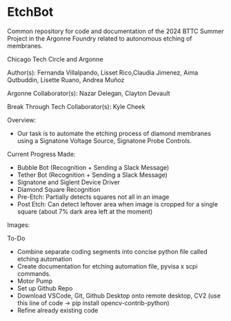 # EtchBot
Common repository for code and documentation of the 2024 BTTC Summer Project in the Argonne Foundry related to autonomous etching of membranes.

Chicago Tech Circle and Argonne

Author(s): Fernanda Villalpando, Lisset Rico,Claudia Jimenez, Aima Qutbuddin, Lisette Ruano, Andrea Muñoz

Argonne Collaborator(s): Nazar Delegan, Clayton Devault

Break Through Tech Collaborator(s): Kyle Cheek

Overview:

* Our task is to automate the etching process of diamond membranes using a Signatone Voltage Source, Signatone Probe Controls. 

Current Progress Made:

 - Bubble Bot (Recognition + Sending a Slack Message)
 - Tether Bot (Recognition + Sending a Slack Message)
 - Signatone and Siglent Device Driver
 - Diamond Square Recognition
 - Pre-Etch: Partially detects squares not all in an image
 - Post Etch: Can detect leftover area when image is cropped for a single square (about 7% dark area left at the moment)

Images:

To-Do
 - Combine separate coding segments into concise python file called etching automation
 - Create documentation for etching automation file, pyvisa x scpi commands.
 - Motor Pump
 - Set up Github Repo
 - Download VSCode, Git, Github Desktop onto remote desktop, CV2 (use this line of code → pip install opencv-contrib-python)
 - Refine already existing code
